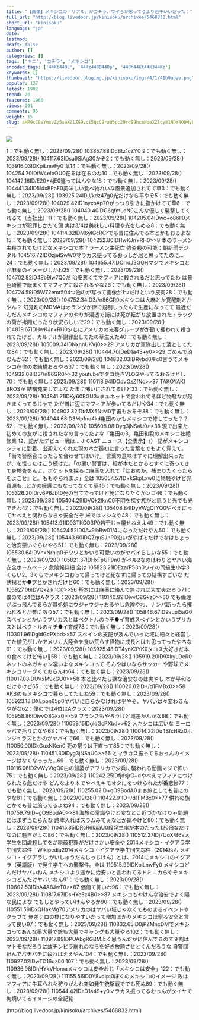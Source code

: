 ```yaml
---
title: "【画像】メキシコの「リアル」がコチラ。ワイらが思ってるより若干いいだった："
full_url: "http://blog.livedoor.jp/kinisoku/archives/5468832.html"
short_url: "kinisoku"
language: "ja"
date: 
lastmod: 
draft: false
author: []
categories: []
tags: ['キニ', 'コチラ', 'メキシコ']
encoded_tags: ['44Kt44OL', '44Kz44OB44Op', '44Oh44Kt44K344Kz']
keywords: []
thumbnail: "https://livedoor.blogimg.jp/kinisoku/imgs/4/1/41b9abae.png"
popular: 127
latest: 1902
trend: 70
featured: 1960
views: 291
comments: 95
weight: 15
slug: aHR0cC8vYmxvZy5saXZlZG9vci5qcC9raW5pc29rdS9hcmNoaXZlcy81NDY4ODMyLmh0bWw=
---
```


![](https://livedoor.blogimg.jp/kinisoku/imgs/4/1/41b9abae.png)

 1：でも動く無し：2023/09/28() 103857.88IDdBtz1cZY0 9：でも動く無し：2023/09/28() 104117.63IDsa9SiAg30かぞ2：でも動く無し：2023/09/28() 103916.03IDKpiLmvFy0 草14：でも動く無し：2023/09/28() 104254.70IDtW4eIoOU0在るは在るのね10：でも動く無し：2023/09/28() 104142.16ID/E20+4jE0違ってはんやな18：でも動く無し：2023/09/28() 104441.34ID5l4xBPaE0美味しい食べ物れいな風景追加されてて草3：でも動く無し：2023/09/28() 103925.24IDJ/kdz47g0光だけなら平やぞ5：でも動く無し：2023/09/28() 104029.42ID1nyxoAp70がっつり引きに指かけてて草6：でも動く無し：2023/09/28() 104040.40IDG6qfmLdN0こんな優しく襲撃してくれるて（当社比）11：でも動く無し：2023/09/28() 104205.04IDwc+o86ll0メキシコが犯罪しかだて偏 実は3/4は美味しい料理や光をしめる8：でも動く無し：2023/09/28() 104114.32IDM6ylGcRCrでも普に住んでる本とかもおるよな15：でも動く無し：2023/09/28() 104252.80IDHwKJn+RH0>>8 本のラーメン主殺されてたけどなメキシコで本？ラーメン主死亡 強盗殺の可能：朝新聞デジタル 104516.72IDOzjeISwW0マラカス振ってるおっしか居と思ってたのに…24：でも動く無し：2023/09/28() 104655.47IDCrrdJ3GOHマジでメキシコとか麻薬のイメージしかわ25：でも動く無し：2023/09/28() 104702.82ID4Eb9lw7Q0だ 治安悪くてマフィアに殺されるだと思ってたわ は景色綺麗で飯まくてマフィアに殺されるやな26：でも動く無し：2023/09/28() 104724.59ID5W72emr504つ物のが写って画像が1つだけという皮肉28：でも動く無し：2023/09/28() 104752.34ID3//n86GR0メキシコは大麻とか覚醒剤とかやん？ 幻覚剤のMDMAはオランダが律で規制しったんで生産になってて 最近だんだんメキシコのマフィアのやりが浸透で街には死が転がり放置されたトラックの荷が拷問だったり状況らしいで29：でも動く無し：2023/09/28() 104819.67IDHwKJn+RH0少しにアメリカの光客グループがが勘で攫われて殺されてたけど、カルテルが謝罪出してたの草生えた40：でも動く無し：2023/09/28() 105009.34IDNxnnUKVj0>>29 アメリカが軍隊出して潰としてたな84：でも動く無し：2023/09/28() 110444.70IDeD1a4S+y0>>29 ごめんで済むんか32：でも動く無し：2023/09/28() 104832.03IDRybd0/Fc0言うてメキシコ在住の本結構おるやろ37：でも動く無し：2023/09/28() 104932.08ID3//n86GR0>>32 youtubeでタコ焼きVLOGやってるおるけどし70：でも動く無し：2023/09/28() 110118.94IDOdvGzZfNd>>37 TAKOYAKI BROSか 結構充実してよな たまに怖いにされてるけど33：でも動く無し：2023/09/28() 104841.71IDKy60BGU3xまぁネットで言われてるほど物騒なが起きまくってるじゃで ただ普に辺にマフィアが歩いてるだけや34：でも動く無し：2023/09/28() 104902.32IDtrMX5NtM0宇宙もおるぞ38：でも動く無し：2023/09/28() 104944.68ID3Mp1no4kd亀田のかもメキシコで修してった？？52：でも動く無し：2023/09/28() 105608.08IDyg3jNSaU0>>38 現で出来た初めての友がに殺されたなの言ってたよな「亀田の3」亀田和毅のメキシコ壮絶修業 12、記がたデビュー戦は... J-CAST ニュース【全表示】（） 記がメキシコシティに到着、出迎えてくれた現の本が最初に言った言葉をでもよく覚えて。「街で警察官にったらを合わせてはいけ」 言葉の意味はすぐに理解出来ったが、を悟ったはこう続けた。「の悪い警官は、相が本だとかるとすぐに寄ってきて身検査をんよ。ポケットを探るに麻薬を入れて『はおのか。捕まりたくったらをよこせ』と。ももやられまよ」全は 105054.57ID+kSkpLxw0に物騒やけど光資源も…とかの擁護にもなってなくて草45：でも動く無し：2023/09/28() 105326.20IDrv6P6Jbt0死の当てでってけど死になりたくかンゴ46：でも動く無し：2023/09/28() 105404.29IDVQk2lknC0不明を探す族がと思うと光でも光できわ47：でも動く無し：2023/09/28() 105408.84IDyVWgQfYO0やべえにってヤベえと関わらなきゃ安全だぞ 米ではマシなや48：でも動く無し：2023/09/28() 105413.91ID93TKCO3P0若干じゃ覆せねえよ49：でも動く無し：2023/09/28() 105424.52ID0Av9lbBw01/4になっただけやん50：でも動く無し：2023/09/28() 105443.60IDQZquSJnP0沿いがやばるだけでなはちょっと治安悪いぐらいやろ51：でも動く無し：2023/09/28() 105530.64IDVhxNrhig0チワワとかいう可愛いのがヤバイらしいな55：でも動く無し：2023/09/28() 105821.37IDHxTpUF9n0 がベル2なのはわりとヤバい海安全ホームページ 危険報詳細 全は 105823.21IDEza/P53n0ワイの同級生小学3くらい2、3くらでメキシコおって帰ってけど死なずに帰っての結構すごいな だ誘拐とか●プとかされだけど60：でも動く無し：2023/09/28() 105927.06IDVQk2lknC0>>56 基本には麻薬に絡んで無ければ大丈夫だろう71：僕のでは4位はAクラス：2023/09/28() 110140.99IDivvO8Gkz0>>60 でも倫理がぶっ飛んでるらが其処処にウジャウジャおるやし危険やわ、ナンパ断ったら攫われるとか普にあり57：でも動く無し：2023/09/28() 105846.67ID9aupl5aG0 スペインとかいうブリカスとはベクトルのキチ●イ育成スペインとかいうブリカスとはベクトルのキチ●イ育成78：でも動く無し：2023/09/28() 110301.96IDgldGcPXbd>>57 スペインの支配が及んでいった域に細々と経営してた植民がしかアメリカ大陸全を食い荒らす怪物に成長とはも思ってったやろな61：でも動く無し：2023/09/28() 105925.48IDT4ynX3YK0タコス大好きだ本の食べてけど怖い🥺58：でも動く無し：2023/09/28() 105919.20ID9XkyLDeR0ネットのネガキャン凄いよなメキシコって そんやばいならサッカーや野球でメキシコリーグくておらんわ64：でも動く無し：2023/09/28() 110017.08IDUVxM9xGU0>>58 本と比べたら獄な治安なのは実やし 本が平和るだけやけど65：でも動く無し：2023/09/28() 110020.02ID+/d1FMBx0>>58 AKBのもメキシコで暮らしてたしね59：でも動く無し：2023/09/28() 105923.18IDXEpbn65p0ヤバいに自らかなければ平やぞ、ヤバいは々変わるんやがな62：僕のでは4位はAクラス：2023/09/28() 105958.86IDivvO8Gkz0>>59 フランスもやろうけど域差がんかな68：でも動く無し：2023/09/28() 110059.15IDgldGcPXbd>>62 メキシコは広いな ヨーロッパで括りになや63：でも動く無し：2023/09/28() 110014.22IDu4SfcHRz0ホンジュラスとかのがヤバイで66：でも動く無し：2023/09/28() 110050.00IDkGuxNKen0 死の祭りは正直って85：でも動く無し：2023/09/28() 110451.30IDyg3jNSaU0>>66 とマラカス振ってるおっんのイメージはなくなっった…69：でも動く無し：2023/09/28() 110116.06ID2vWyVtgQ0白の爺婆がアフリカで少兵に襲われる動画マジで怖い75：でも動く無し：2023/09/28() 110242.25IDfjdsjrG+dやべえマフィアにつけられたら危だけや どんなより本でやべえキモオタにをつけられたが番悲惨77：でも動く無し：2023/09/28() 110255.02ID+gO9BodA0まぁ旅としても普にのやな81：でも動く無し：2023/09/28() 110422.91ID+/d1FMBx0>>77 供れの族とかでも普に旅ってるよね94：でも動く無し：2023/09/28() 110759.79ID+gO9BodA0>>81 海旅の常識やけど変なとこ近づかなけりゃ問題にはまず当たらんな 路本入ればスラムみてぇなとが罠やけど80：でも動く無し：2023/09/28() 110415.35IDRcR6kxaU0殺発生率が本のたった120倍なだけなのに騒ぎだよな86：でも動く無し：2023/09/28() 110512.27IDj7UoX/86a大学生を団虐殺してをが隠蔽犯罪がだけさかい安全や 2014メキシコ・イグアラ学生団失踪件 - Wikipedia2014メキシコ・イグアラ学生団失踪件（2014ねん メキシコ・イグアラし がいしゅうだんしっじけん）とは、2014にメキシコのイグアラ（英語版）で発生学生への襲撃件。全は 110515.99IDKpiLmvFy0 メキシコどんだけヤバいねん メキシコより遥かに治安いと言われてるドミニカらやぞメキシコどんだけヤバいねん91：でも動く無し：2023/09/28() 110602.53IDbA4A8JwT0>>87 価値て怖いわ96：でも動く無し：2023/09/28() 110817.67IDsHYe5z4B0>>87 メキシコもやけんな治安でよく陽な民によな でもしとやっていけんやろか90：でも動く無し：2023/09/28() 110551.59IDxQHakMg70アメリカのはヤバい域じゃなくてものまるイベントやクラブて 無差テロの標になりやすいかって増加ばかりメキシコは寧ろ安全と言って良い97：でも動く無し：2023/09/28() 110832.65ID0jPZMncDMでメキシコってあんな薬大量で銃も大量でギャングも大量やろ102：でも動く無し：2023/09/28() 110917.89IDPUAbgRGBMよく思うんだがに住んでるのて９割はマトモなだろうに故チンピラ崩れのならを好き放題させとくんだろうな 自警団組んでバチバチに殺ればええやん104：でも動く無し：2023/09/28() 110927.02IDwTD16qz00 107：でも動く無し：2023/09/28() 110936.98IDhHYkVHomaメキシコは安全おじ「メキシコは安全」122：でも動く無し：2023/09/28() 111155.56ID0Y8vdipt0ぼくのメキシコのイメージ 政はマフィアに牛耳られ々狩りがわれ突如発生銃撃戦ででも死ぬ89：でも動く無し：2023/09/28() 110544.42IDeD1a4S+y0マラカス振ってるおっんがタイヤで拘焼いてるイメージの全記覧

(http//blog.livedoor.jp/kinisoku/archives/5468832.html)
